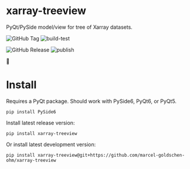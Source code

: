 # xarray-treeview
PyQt/PySide model/view for tree of Xarray datasets.

![GitHub Tag](https://img.shields.io/github/v/tag/marcel-goldschen-ohm/xarray-treeview?cacheSeconds=1)
![build-test](https://github.com/marcel-goldschen-ohm/xarray-treeview/actions/workflows/build-test.yml/badge.svg)

![GitHub Release](https://img.shields.io/github/v/release/marcel-goldschen-ohm/xarray-treeview?include_prereleases&cacheSeconds=1)
![publish](https://github.com/marcel-goldschen-ohm/xarray-treeview/actions/workflows/publish.yml/badge.svg)

:construction:

# Install
Requires a PyQt package. Should work with PySide6, PyQt6, or PyQt5.
```shell
pip install PySide6
```
Install latest release version:
```shell
pip install xarray-treeview
```
Or install latest development version:
```shell
pip install xarray-treeview@git+https://github.com/marcel-goldschen-ohm/xarray-treeview
```
